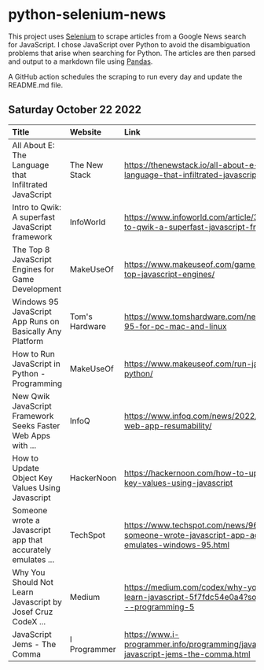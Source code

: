 # python-selenium-news

This project uses [Selenium](https://www.seleniumhq.org/) to scrape articles from a Google News search for JavaScript.
I chose JavaScript over Python to avoid the disambiguation problems that arise when searching for Python.
The articles are then parsed and output to a markdown file using [Pandas](https://pandas.pydata.org/).

A GitHub action schedules the scraping to run every day and update the README.md file.

## Saturday October 22 2022


| Title                                                         | Website        | Link                                                                                                    |
|:--------------------------------------------------------------|:---------------|:--------------------------------------------------------------------------------------------------------|
| All About E: The Language that Infiltrated JavaScript         | The New Stack  | https://thenewstack.io/all-about-e-the-language-that-infiltrated-javascript/                            |
| Intro to Qwik: A superfast JavaScript framework               | InfoWorld      | https://www.infoworld.com/article/3676577/intro-to-qwik-a-superfast-javascript-framework.html           |
| The Top 8 JavaScript Engines for Game Development             | MakeUseOf      | https://www.makeuseof.com/game-development-top-javascript-engines/                                      |
| Windows 95 JavaScript App Runs on Basically Any Platform      | Tom's Hardware | https://www.tomshardware.com/news/windows-95-for-pc-mac-and-linux                                       |
| How to Run JavaScript in Python - Programming                 | MakeUseOf      | https://www.makeuseof.com/run-javascript-in-python/                                                     |
| New Qwik JavaScript Framework Seeks Faster Web Apps with ...  | InfoQ          | https://www.infoq.com/news/2022/10/qwik-fast-web-app-resumability/                                      |
| How to Update Object Key Values Using Javascript              | HackerNoon     | https://hackernoon.com/how-to-update-object-key-values-using-javascript                                 |
| Someone wrote a Javascript app that accurately emulates ...   | TechSpot       | https://www.techspot.com/news/96392-someone-wrote-javascript-app-accurately-emulates-windows-95.html    |
| Why You Should Not Learn Javascript  by Josef Cruz  CodeX ... | Medium         | https://medium.com/codex/why-you-should-not-learn-javascript-5f7fdc54e0a4?source=rss------programming-5 |
| JavaScript Jems - The Comma                                   | I Programmer   | https://www.i-programmer.info/programming/javascript/15801-javascript-jems-the-comma.html               |